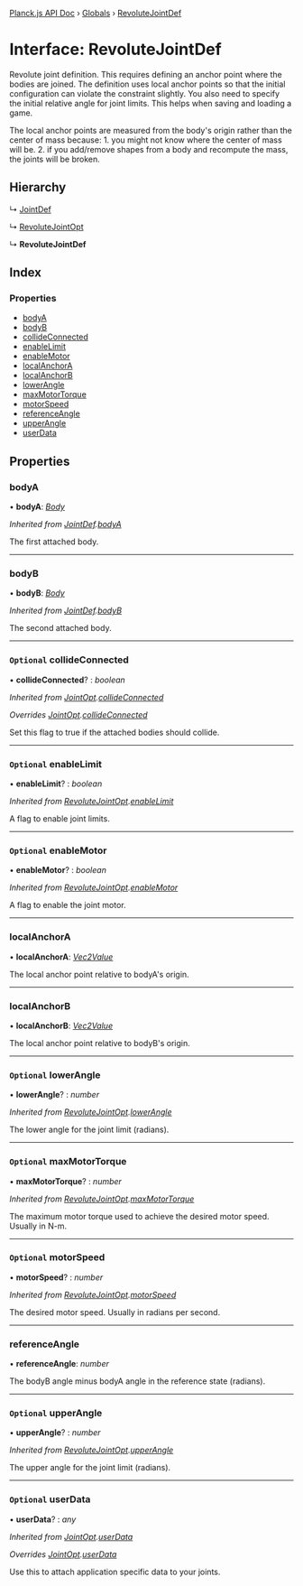 [Planck.js API Doc](../README.md) › [Globals](../globals.md) › [RevoluteJointDef](revolutejointdef.md)

# Interface: RevoluteJointDef

Revolute joint definition. This requires defining an anchor point where the
bodies are joined. The definition uses local anchor points so that the
initial configuration can violate the constraint slightly. You also need to
specify the initial relative angle for joint limits. This helps when saving
and loading a game.

The local anchor points are measured from the body's origin rather than the
center of mass because: 1. you might not know where the center of mass will
be. 2. if you add/remove shapes from a body and recompute the mass, the
joints will be broken.

## Hierarchy

  ↳ [JointDef](jointdef.md)

  ↳ [RevoluteJointOpt](revolutejointopt.md)

  ↳ **RevoluteJointDef**

## Index

### Properties

* [bodyA](revolutejointdef.md#bodya)
* [bodyB](revolutejointdef.md#bodyb)
* [collideConnected](revolutejointdef.md#optional-collideconnected)
* [enableLimit](revolutejointdef.md#optional-enablelimit)
* [enableMotor](revolutejointdef.md#optional-enablemotor)
* [localAnchorA](revolutejointdef.md#localanchora)
* [localAnchorB](revolutejointdef.md#localanchorb)
* [lowerAngle](revolutejointdef.md#optional-lowerangle)
* [maxMotorTorque](revolutejointdef.md#optional-maxmotortorque)
* [motorSpeed](revolutejointdef.md#optional-motorspeed)
* [referenceAngle](revolutejointdef.md#referenceangle)
* [upperAngle](revolutejointdef.md#optional-upperangle)
* [userData](revolutejointdef.md#optional-userdata)

## Properties

###  bodyA

• **bodyA**: *[Body](../classes/body.md)*

*Inherited from [JointDef](jointdef.md).[bodyA](jointdef.md#bodya)*

The first attached body.

___

###  bodyB

• **bodyB**: *[Body](../classes/body.md)*

*Inherited from [JointDef](jointdef.md).[bodyB](jointdef.md#bodyb)*

The second attached body.

___

### `Optional` collideConnected

• **collideConnected**? : *boolean*

*Inherited from [JointOpt](jointopt.md).[collideConnected](jointopt.md#optional-collideconnected)*

*Overrides [JointOpt](jointopt.md).[collideConnected](jointopt.md#optional-collideconnected)*

Set this flag to true if the attached bodies
should collide.

___

### `Optional` enableLimit

• **enableLimit**? : *boolean*

*Inherited from [RevoluteJointOpt](revolutejointopt.md).[enableLimit](revolutejointopt.md#optional-enablelimit)*

A flag to enable joint limits.

___

### `Optional` enableMotor

• **enableMotor**? : *boolean*

*Inherited from [RevoluteJointOpt](revolutejointopt.md).[enableMotor](revolutejointopt.md#optional-enablemotor)*

A flag to enable the joint motor.

___

###  localAnchorA

• **localAnchorA**: *[Vec2Value](vec2value.md)*

The local anchor point relative to bodyA's origin.

___

###  localAnchorB

• **localAnchorB**: *[Vec2Value](vec2value.md)*

The local anchor point relative to bodyB's origin.

___

### `Optional` lowerAngle

• **lowerAngle**? : *number*

*Inherited from [RevoluteJointOpt](revolutejointopt.md).[lowerAngle](revolutejointopt.md#optional-lowerangle)*

The lower angle for the joint limit (radians).

___

### `Optional` maxMotorTorque

• **maxMotorTorque**? : *number*

*Inherited from [RevoluteJointOpt](revolutejointopt.md).[maxMotorTorque](revolutejointopt.md#optional-maxmotortorque)*

The maximum motor torque used to achieve the desired motor speed. Usually
in N-m.

___

### `Optional` motorSpeed

• **motorSpeed**? : *number*

*Inherited from [RevoluteJointOpt](revolutejointopt.md).[motorSpeed](revolutejointopt.md#optional-motorspeed)*

The desired motor speed. Usually in radians per second.

___

###  referenceAngle

• **referenceAngle**: *number*

The bodyB angle minus bodyA angle in the reference state (radians).

___

### `Optional` upperAngle

• **upperAngle**? : *number*

*Inherited from [RevoluteJointOpt](revolutejointopt.md).[upperAngle](revolutejointopt.md#optional-upperangle)*

The upper angle for the joint limit (radians).

___

### `Optional` userData

• **userData**? : *any*

*Inherited from [JointOpt](jointopt.md).[userData](jointopt.md#optional-userdata)*

*Overrides [JointOpt](jointopt.md).[userData](jointopt.md#optional-userdata)*

Use this to attach application specific data to your joints.
